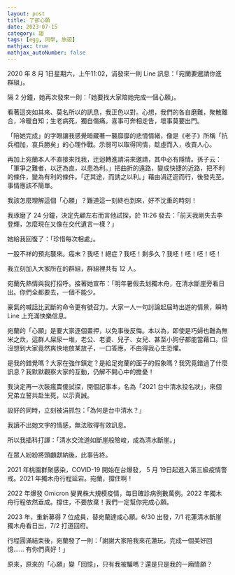 ```yaml
---
layout: post
title: 了卻心願
date: 2023-07-15
category: 謅
tags: [egg, 同學, 旅遊]
mathjax: true
mathjax_autoNumber: false
---
```


2020 年 8 月 1日星期六，上午11:02，涓發來一則 Line 訊息：「宛蘭要邀請你進群組」。

隔 2 分鐘，她再次發來一則：「她要找大家陪她完成一個心願」。

<!--more-->

看著這突如其來、莫名所以的訊息，我正色以對。心想，我們的各自磨難，聚散離合，冷暖自知；生老病死，獨自傷痛。喜事可奔相走告，壞事莫要出門。

「陪她完成」的字眼讓我感覺暗藏著一襲靡靡的悲憤情緒，像是《老子》所稱「抗兵相加，哀兵勝矣」的心理作戰。示弱可以取得同情，趁虛而入，收買人心。

再加上宛蘭本人不直接來找我，迂迴轉進請涓來邀請，其中必有隱情。孫子云：「軍爭之難者，以迂為直，以患為利。」把曲折的遠路，變成快捷的近路，把不利的條件，變為有利的條件。「迂其途，而誘之以利。」藉由涓迂迴而行，後發先至。事情應該不簡單。

我該怎麼理解這個「心願」？難道這一刻終也到來，好不沈重的時刻！

我琢磨了 24 分鐘，決定先顧左右而言他試探，於 11:26 發去：「前天我剛失去李登輝，怎麼現在又像在交代遺言一樣？」

她給我回復了：「珍惜每次相處」。

一股不祥的預兆襲來。癌末？我呸！絕症？我呸！剩多久？我呸！呸！呸！呸！

我立刻加入大家所在的群組，群組裡共有 12 人。

宛蘭先熱情與我打招呼。接著她宣布：「明年暑假去划獨木舟，在清水斷崖旁看日出。你們全都要去，一個不能少。

豪氣的喊話比武斷的命令更有號召力。大家一人一句討論起屆時出遊的情景，瞬時 Line 上充滿快樂信息。

宛蘭的「心願」是要大家逐個畫押，以免事後反悔。本以為，即使是巧婦也難為無米之炊，這群人屎尿一堆，老公、老婆、兒子、女兒、甚至小狗仔都能當藉口。但沒想到大家竟然爽快地放某放子，一口答應，不由得我心生恐懼。

是我的錯覺嗎？大家在強作鎮定？是給足宛蘭的面子的假象嗎？我究竟錯過了什麼訊息？我默默觀察大家的互動，仍解不開心中的擔憂！

我決定再一次裝瘋賣傻試探，開個記事本，名為「2021 台中清水投名狀」，來個兄弟立誓共赴生死，以示真誠。

設好的同時，立刻被涓抓包：「為何是台中清水？」

我讀不出她文字的情感，無法取得有效訊息。

所以我插科打諢：「清水交流道如斷崖般險峻，成為清水斷崖。」

在眾人紛紛將頭顱獻納後，此事告終。

2021 年桃園群聚感染，COVID-19 開始在台爆發， 5 月 19日起進入第三級疫情警戒。2021 年獨木舟行程延宕。宛蘭，撐住啊！

2022 年爆發 Omicron 變異株大規模疫情，每日確診病例數萬例。2022 年獨木舟行程依然垂成。撐住，不要放棄！我們一定幫你完成心願。

2023 年，重新募得 7 位成員，替宛蘭達成心願。6/30 出發，7/1 花蓮清水斷崖獨木舟看日出，7/2 打道回府。

行程圓滿結束後，宛蘭發了一則：「謝謝大家陪我來花蓮玩，完成一個美好回憶…… 有你們真好！」

原來，原來的「心願」變「回憶」，只有我被騙嗎？還是只是我的一廂情願？
